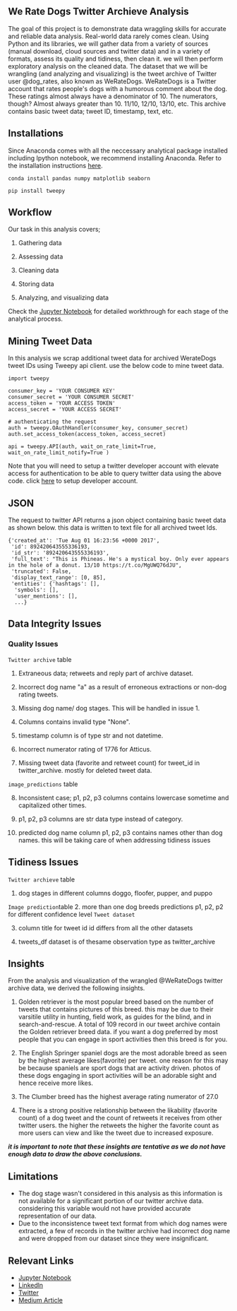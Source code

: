 ## We Rate Dogs Twitter Archieve Analysis

The goal of this project is to demonstrate data wraggling skills for accurate and reliable data analysis. Real-world data rarely comes clean. Using Python and its libraries, we will gather data from a variety of sources (manual download, cloud sources and twitter data) and in a variety of formats, assess its quality and tidiness, then clean it. we will then perform exploratory analysis on the cleaned data. The dataset that we will be wrangling (and analyzing and visualizing) is the tweet archive of Twitter user @dog_rates, also known as WeRateDogs. WeRateDogs is a Twitter account that rates people's dogs with a humorous comment about the dog. These ratings almost always have a denominator of 10. The numerators, though? Almost always greater than 10. 11/10, 12/10, 13/10, etc. This archive contains basic tweet data; tweet ID, timestamp, text, etc.

## Installations
Since Anaconda comes with all the neccessary analytical package installed including Ipython notebook, we recommend installing Anaconda. Refer to the installation instructions [here](https://docs.anaconda.com/anaconda/install/).

```
conda install pandas numpy matplotlib seaborn

pip install tweepy

```

## Workflow
Our task in this analysis covers;
1. Gathering data

2. Assessing data

3. Cleaning data

4. Storing data

5. Analyzing, and visualizing data

Check the [Jupyter Notebook](https://github.com/Gab001-data/We-rate-dogs-twitter-archieve-analysis/blob/master/wrangle_act.ipynb) for detailed workthrough for each stage of the analytical process.

## Mining Tweet Data
In this analysis we scrap additional tweet data for archived WerateDogs tweet IDs using Tweepy api client. use the below code to mine tweet data.

```
import tweepy

consumer_key = 'YOUR CONSUMER KEY'
consumer_secret = 'YOUR CONSUMER SECRET'
access_token = 'YOUR ACCESS TOKEN'
access_secret = 'YOUR ACCESS SECRET'

# authenticating the request
auth = tweepy.OAuthHandler(consumer_key, consumer_secret)
auth.set_access_token(access_token, access_secret)

api = tweepy.API(auth, wait_on_rate_limit=True, wait_on_rate_limit_notify=True )

```
Note that you will need to setup a twitter developer account with elevate access for authentication to be able to query twitter data using the above code. click [here](https://developer.twitter.com/en/support/twitter-api/developer-account) to setup developer account.

## JSON
The request to twitter API returns a json object containing basic tweet data as shown below. this data is written to text file for all archived tweet Ids.

```
{'created_at': 'Tue Aug 01 16:23:56 +0000 2017',
 'id': 892420643555336193,
 'id_str': '892420643555336193',
 'full_text': "This is Phineas. He's a mystical boy. Only ever appears in the hole of a donut. 13/10 https://t.co/MgUWQ76dJU",
 'truncated': False,
 'display_text_range': [0, 85],
 'entities': {'hashtags': [],
  'symbols': [],
  'user_mentions': [],
  ...}
```
## Data Integrity Issues
### Quality Issues
`Twitter archive` table

1. Extraneous data; retweets and reply part of archive dataset.

2. Incorrect dog name "a" as a result of erroneous extractions or non-dog rating tweets.

3. Missing dog name/ dog stages. This will be handled in issue 1.

4. Columns contains invalid type "None".

5. timestamp column is of type str and not datetime.

6. Incorrect numerator rating of 1776 for Atticus.

7. Missing tweet data (favorite and retweet count) for tweet_id in twitter_archive. mostly for deleted tweet data.

`image_predictions` table

8. Inconsistent case; p1, p2, p3 columns contains lowercase sometime and capitalized other times.

9. p1, p2, p3 columns are str data type instead of category.

10. predicted dog name column p1, p2, p3 contains names other than dog names. this will be taking care of when addressing tidiness issues

## Tidiness Issues
`Twitter archieve` table

1. dog stages in different columns doggo, floofer, pupper, and puppo

`Image prediction`table
2. more than one dog breeds predictions p1, p2, p2 for different confidence level
`Tweet dataset`

3. column title for tweet id id differs from all the other datasets

4. tweets_df dataset is of thesame observation type as twitter_archive

## Insights
From the analysis and visualization of the wrangled @WeRateDogs twitter archive data, we derived the following insights.

1. Golden retriever is the most popular breed based on the number of tweets that contains pictures of this breed. this may be due to their varsitile utility in hunting, field work, as guides for the blind, and in search-and-rescue. A total of 109 record in our tweet archive contain the Golden retriever breed data. if you want a dog preferred by most people that you can engage in sport activities then this breed is for you.

2. The English Springer spaniel dogs are the most adorable breed as seen by the highest average likes(favorite) per tweet. one reason for this may be because spaniels are sport dogs that are activity driven. photos of these dogs engaging in sport activities will be an adorable sight and hence receive more likes.

3. The Clumber breed has the highest average rating numerator of 27.0

4. There is a strong positive relationship between the likability (favorite count) of a dog tweet and the count of retweets it receives from other twitter users. the higher the retweets the higher the favorite count as more users can view and like the tweet due to increased exposure.

**_it is important to note that these insights are tentative as we do not have enough data to draw the above conclusions._**

## Limitations
- The dog stage wasn't considered in this analysis as this information is not available for a significant portion of our twitter archive data. considering this variable would not have provided accurate representation of our data.
- Due to the inconsistence tweet text format from which dog names were extracted, a few of records in the twitter archive had incorrect dog name and were dropped from our dataset since they were insignificant.

## Relevant Links
- [Jupyter Notebook](https://github.com/Gab001-data/We-rate-dogs-twitter-archieve-analysis/blob/master/wrangle_act.ipynb)
- [Linkedln](https://www.linkedin.com/in/gabriel-ogih-609a091a1/)
- [Twitter](https://twitter.com/dev_gabby)
- [Medium Article]()
